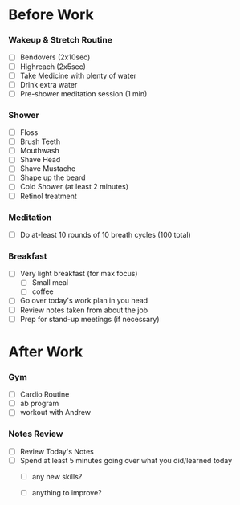 # Before Work   

### Wakeup & Stretch Routine 
- [ ] Bendovers (2x10sec)
- [ ] Highreach (2x5sec) 
- [ ] Take Medicine with plenty of water 
- [ ] Drink extra water 
- [ ] Pre-shower meditation session (1 min)

### Shower 
- [ ] Floss
- [ ] Brush Teeth 
- [ ] Mouthwash
- [ ] Shave Head 
- [ ] Shave Mustache 
- [ ] Shape up the beard 
- [ ] Cold Shower (at least 2 minutes) 
- [ ] Retinol treatment 

### Meditation 
- [ ] Do at-least 10 rounds of 10 breath cycles (100 total)

### Breakfast
- [ ] Very light breakfast (for max focus)
	- [ ] Small meal
	- [ ] coffee
- [ ] Go over today's work plan in you head 
- [ ] Review notes taken from about the job 
- [ ] Prep for stand-up meetings (if necessary)

# After Work

### Gym
- [ ] Cardio Routine 
- [ ] ab program 
- [ ] workout with Andrew 

### Notes Review 
- [ ] Review Today's Notes
- [ ] Spend at least 5 minutes going over what you did/learned today
	- [ ] any new skills?
	- [ ] anything to improve? 




